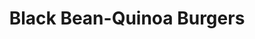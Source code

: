 ---
title: Black Bean-Quinoa Burgers
source: Vegetarian Times
source_url: http://www.vegetariantimes.com/recipes/11676
yield: Serves 8
active_time: 
total_time: 
tags: 
  - american
  - veg
  - entrees
image: /uploads/blackBeanQuinoaBurgers.jpg
ingredients: |-
  * 1/2 cup quinoa 
  * 1 small onion, finely chopped (1 cup) 
  * 6 oil-packed sun-dried tomatoes, drained and finely chopped (1/4 cup) 
  * 1 1/2 cups cooked black beans, or 1 15-oz. can black beans, rinsed and drained, divided 
  * 2 cloves garlic, minced (2 tsp.) 
  * 2 tsp. dried steak seasoning 
  * 8 whole-grain hamburger buns 
instructions: |-
  1. Stir together quinoa and 1 1/2 cups water in small saucepan, and season with salt, if desired. Bring to a boil. Cover, reduce heat to medium-low, and simmer 20 minutes, or until all liquid is absorbed. (You should have 1 1/2 cups cooked quinoa.) 
  2. Meanwhile, place onion and sun-dried tomatoes in medium nonstick skillet, and cook over medium heat. (The oil left on the tomatoes should be enough to sauté the onion.) Cook 3 to 4 minutes, or until onion has softened. Stir in 3/4 cup black beans, garlic, steak seasoning, and 11/2 cups water. Simmer 9 to 11 minutes, or until most of liquid has evaporated. 
  3. Transfer bean-onion mixture to food processor, add 3/4 cup cooked quinoa, and process until smooth. Transfer to bowl, and stir in remaining 3/4 cup quinoa and remaining 3/4 cup black beans. Season with salt and pepper, if desired, and cool. 
  4. Preheat oven to 350°F, and generously coat baking sheet with cooking spray. Shape bean mixture into 8 patties (1/2 cup each), and place on prepared baking sheet. Bake 20 minutes, or until patties are crisp on top. Flip patties with spatula, and bake 10 minutes more, or until both sides are crisp and brown. Serve on buns. 
---
